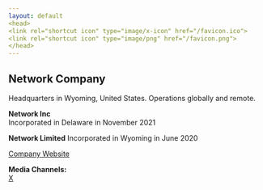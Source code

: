 ```yaml
---
layout: default
<head>
<link rel="shortcut icon" type="image/x-icon" href="/favicon.ico">
<link rel="shortcut icon" type="image/png" href="/favicon.png">
</head>
---
```


## Network Company

Headquarters in Wyoming, United States. Operations globally and remote.

**Network Inc**
<br>
Incorporated in Delaware in November 2021
<br>

**Network Limited**
Incorporated in Wyoming in June 2020

<a href="https://netxork.com">Company Website</a>
<br>

**Media Channels:**
<br>
<a href="https://x.com/netxork">X</a>


